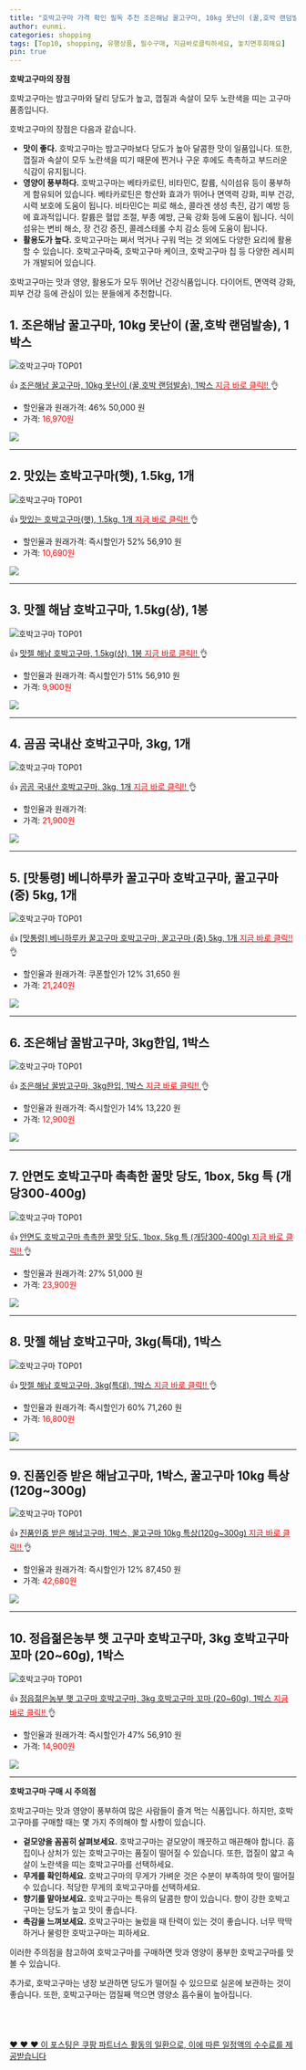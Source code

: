 ```yaml
---
title: "호박고구마 가격 확인 필독 추천 조은해남 꿀고구마, 10kg 못난이 (꿀,호박 랜덤발송), 1박스 비교 장점 구매가이드"
author: eunmi.
categories: shopping
tags: [Top10, shopping, 유행상품, 필수구매, 지금바로클릭하세요, 놓치면후회해요]
pin: true
---
```

**호박고구마의 장점**

호박고구마는 밤고구마와 달리 당도가 높고, 껍질과 속살이 모두 노란색을 띠는 고구마 품종입니다. 

호박고구마의 장점은 다음과 같습니다.

* **맛이 좋다.** 호박고구마는 밤고구마보다 당도가 높아 달콤한 맛이 일품입니다. 또한, 껍질과 속살이 모두 노란색을 띠기 때문에 찐거나 구운 후에도 촉촉하고 부드러운 식감이 유지됩니다.
* **영양이 풍부하다.** 호박고구마는 베타카로틴, 비타민C, 칼륨, 식이섬유 등이 풍부하게 함유되어 있습니다. 베타카로틴은 항산화 효과가 뛰어나 면역력 강화, 피부 건강, 시력 보호에 도움이 됩니다. 비타민C는 피로 해소, 콜라겐 생성 촉진, 감기 예방 등에 효과적입니다. 칼륨은 혈압 조절, 부종 예방, 근육 강화 등에 도움이 됩니다. 식이섬유는 변비 해소, 장 건강 증진, 콜레스테롤 수치 감소 등에 도움이 됩니다.
* **활용도가 높다.** 호박고구마는 쪄서 먹거나 구워 먹는 것 외에도 다양한 요리에 활용할 수 있습니다. 호박고구마죽, 호박고구마 케이크, 호박고구마 칩 등 다양한 레시피가 개발되어 있습니다.

호박고구마는 맛과 영양, 활용도가 모두 뛰어난 건강식품입니다. 다이어트, 면역력 강화, 피부 건강 등에 관심이 있는 분들에게 추천합니다.

   

## 1. 조은해남 꿀고구마, 10kg 못난이 (꿀,호박 랜덤발송), 1박스

![호박고구마 TOP01](https://thumbnail10.coupangcdn.com/thumbnails/remote/230x230ex/image/vendor_inventory/images/2018/12/28/11/7/60aab93b-b252-45aa-8326-9298c60eed22.jpg)


👍 [조은해남 꿀고구마, 10kg 못난이 (꿀,호박 랜덤발송), 1박스 <font color=red> 지금 바로 클릭!! </font> ](https://link.coupang.com/re/AFFSDP?lptag=AF3617701&subid=GithubCoopas&pageKey=1929079788&traceid=V0-153&itemId=17400720543&vendorItemId=3580057072) 👌 


- 할인율과 원래가격: 46%  50,000   원
- 가격: <span style='color:red'>16,970원</span>

[![](/discount_price.png)](https://link.coupang.com/re/AFFSDP?lptag=AF3617701&subid=GithubCoopas&pageKey=1929079788&traceid=V0-153&itemId=17400720543&vendorItemId=3580057072)

---


   

## 2. 맛있는 호박고구마(햇), 1.5kg, 1개

![호박고구마 TOP01](https://thumbnail8.coupangcdn.com/thumbnails/remote/230x230ex/image/retail/images/15225716903534-47f3e504-4a3c-4000-ac4f-941bf131b58b.jpg)


👍 [맛있는 호박고구마(햇), 1.5kg, 1개 <font color=red> 지금 바로 클릭!! </font> ](https://link.coupang.com/re/AFFSDP?lptag=AF3617701&subid=GithubCoopas&pageKey=6000433971&traceid=V0-153&itemId=1036057935&vendorItemId=5489327057) 👌 


- 할인율과 원래가격: 즉시할인가 52%  56,910   원
- 가격: <span style='color:red'>10,690원</span>

[![](/discount_price.png)](https://link.coupang.com/re/AFFSDP?lptag=AF3617701&subid=GithubCoopas&pageKey=6000433971&traceid=V0-153&itemId=1036057935&vendorItemId=5489327057)

---


   

## 3. 맛젤 해남 호박고구마, 1.5kg(상), 1봉

![호박고구마 TOP01](https://thumbnail8.coupangcdn.com/thumbnails/remote/230x230ex/image/retail/images/9071798683369-974aa44d-49ac-46be-947b-6c7cf35c67cd.jpg)


👍 [맛젤 해남 호박고구마, 1.5kg(상), 1봉 <font color=red> 지금 바로 클릭!! </font> ](https://link.coupang.com/re/AFFSDP?lptag=AF3617701&subid=GithubCoopas&pageKey=310235931&traceid=V0-153&itemId=430321789&vendorItemId=4060860389) 👌 


- 할인율과 원래가격: 즉시할인가 51%  56,910   원
- 가격: <span style='color:red'>9,900원</span>

[![](/discount_price.png)](https://link.coupang.com/re/AFFSDP?lptag=AF3617701&subid=GithubCoopas&pageKey=310235931&traceid=V0-153&itemId=430321789&vendorItemId=4060860389)

---


   

## 4. 곰곰 국내산 호박고구마, 3kg, 1개

![호박고구마 TOP01](https://thumbnail6.coupangcdn.com/thumbnails/remote/230x230ex/image/retail/images/2967656853259015-255dbaa2-df65-4ece-9644-501241a59922.jpg)


👍 [곰곰 국내산 호박고구마, 3kg, 1개 <font color=red> 지금 바로 클릭!! </font> ](https://link.coupang.com/re/AFFSDP?lptag=AF3617701&subid=GithubCoopas&pageKey=6000433971&traceid=V0-153&itemId=11757745552&vendorItemId=79031582247) 👌 


- 할인율과 원래가격: 
- 가격: <span style='color:red'>21,900원</span>

[![](/discount_price.png)](https://link.coupang.com/re/AFFSDP?lptag=AF3617701&subid=GithubCoopas&pageKey=6000433971&traceid=V0-153&itemId=11757745552&vendorItemId=79031582247)

---


   

## 5. [맛통령] 베니하루카 꿀고구마 호박고구마, 꿀고구마 (중) 5kg, 1개

![호박고구마 TOP01](https://thumbnail8.coupangcdn.com/thumbnails/remote/230x230ex/image/vendor_inventory/487a/a6d51725cdd323fe66ea02cfdf944deff9aa7fe047135433eb6476ee8280.jpg)


👍 [[맛통령] 베니하루카 꿀고구마 호박고구마, 꿀고구마 (중) 5kg, 1개 <font color=red> 지금 바로 클릭!! </font> ](https://link.coupang.com/re/AFFSDP?lptag=AF3617701&subid=GithubCoopas&pageKey=7530553486&traceid=V0-153&itemId=19841454532&vendorItemId=86874419591) 👌 


- 할인율과 원래가격: 쿠폰할인가 12%  31,650   원
- 가격: <span style='color:red'>21,240원</span>

[![](/discount_price.png)](https://link.coupang.com/re/AFFSDP?lptag=AF3617701&subid=GithubCoopas&pageKey=7530553486&traceid=V0-153&itemId=19841454532&vendorItemId=86874419591)

---


   

## 6. 조은해남 꿀밤고구마, 3kg한입, 1박스

![호박고구마 TOP01](https://thumbnail9.coupangcdn.com/thumbnails/remote/230x230ex/image/vendor_inventory/images/2018/12/28/11/8/e6beb496-d150-4af2-8e74-0a8e2b3d4936.jpg)


👍 [조은해남 꿀밤고구마, 3kg한입, 1박스 <font color=red> 지금 바로 클릭!! </font> ](https://link.coupang.com/re/AFFSDP?lptag=AF3617701&subid=GithubCoopas&pageKey=1929079788&traceid=V0-153&itemId=20331773946&vendorItemId=3580045143) 👌 


- 할인율과 원래가격: 즉시할인가 14%  13,220   원
- 가격: <span style='color:red'>12,900원</span>

[![](/discount_price.png)](https://link.coupang.com/re/AFFSDP?lptag=AF3617701&subid=GithubCoopas&pageKey=1929079788&traceid=V0-153&itemId=20331773946&vendorItemId=3580045143)

---


   

## 7. 안면도 호박고구마 촉촉한 꿀맛 당도, 1box, 5kg 특 (개당300-400g)

![호박고구마 TOP01](https://thumbnail7.coupangcdn.com/thumbnails/remote/230x230ex/image/vendor_inventory/0474/fcaf8e11d26852fca133a611899819fdbbfb9c45eef707d88c7cf42e194f.jpg)


👍 [안면도 호박고구마 촉촉한 꿀맛 당도, 1box, 5kg 특 (개당300-400g) <font color=red> 지금 바로 클릭!! </font> ](https://link.coupang.com/re/AFFSDP?lptag=AF3617701&subid=GithubCoopas&pageKey=7657611105&traceid=V0-153&itemId=20392185389&vendorItemId=87414456312) 👌 


- 할인율과 원래가격: 27%  51,000   원
- 가격: <span style='color:red'>23,900원</span>

[![](/discount_price.png)](https://link.coupang.com/re/AFFSDP?lptag=AF3617701&subid=GithubCoopas&pageKey=7657611105&traceid=V0-153&itemId=20392185389&vendorItemId=87414456312)

---


   

## 8. 맛젤 해남 호박고구마, 3kg(특대), 1박스

![호박고구마 TOP01](https://thumbnail6.coupangcdn.com/thumbnails/remote/230x230ex/image/retail/images/2019/10/01/14/0/1a20ec37-81c3-4ad6-8db8-acb791b61c7c.jpg)


👍 [맛젤 해남 호박고구마, 3kg(특대), 1박스 <font color=red> 지금 바로 클릭!! </font> ](https://link.coupang.com/re/AFFSDP?lptag=AF3617701&subid=GithubCoopas&pageKey=310235931&traceid=V0-153&itemId=978067518&vendorItemId=5393695449) 👌 


- 할인율과 원래가격: 즉시할인가 60%  71,260   원
- 가격: <span style='color:red'>16,800원</span>

[![](/discount_price.png)](https://link.coupang.com/re/AFFSDP?lptag=AF3617701&subid=GithubCoopas&pageKey=310235931&traceid=V0-153&itemId=978067518&vendorItemId=5393695449)

---


   

## 9. 진품인증 받은 해남고구마, 1박스, 꿀고구마 10kg 특상(120g~300g)

![호박고구마 TOP01](https://thumbnail10.coupangcdn.com/thumbnails/remote/230x230ex/image/vendor_inventory/8e95/8ecb03c1dd906c9f317f2c493487f565e3c24376428cba81ad9d907279e3.jpg)


👍 [진품인증 받은 해남고구마, 1박스, 꿀고구마 10kg 특상(120g~300g) <font color=red> 지금 바로 클릭!! </font> ](https://link.coupang.com/re/AFFSDP?lptag=AF3617701&subid=GithubCoopas&pageKey=7534283050&traceid=V0-153&itemId=19790543755&vendorItemId=3776157311) 👌 


- 할인율과 원래가격: 즉시할인가 12%  87,450   원
- 가격: <span style='color:red'>42,680원</span>

[![](/discount_price.png)](https://link.coupang.com/re/AFFSDP?lptag=AF3617701&subid=GithubCoopas&pageKey=7534283050&traceid=V0-153&itemId=19790543755&vendorItemId=3776157311)

---


   

## 10. 정읍젊은농부 햇 고구마 호박고구마, 3kg 호박고구마 꼬마 (20~60g), 1박스

![호박고구마 TOP01](https://thumbnail10.coupangcdn.com/thumbnails/remote/230x230ex/image/vendor_inventory/3f8d/c85153f931f629c87a2220ad00d12db9dd6ca1f24807e0da1220eb06d0e1.jpg)


👍 [정읍젊은농부 햇 고구마 호박고구마, 3kg 호박고구마 꼬마 (20~60g), 1박스 <font color=red> 지금 바로 클릭!! </font> ](https://link.coupang.com/re/AFFSDP?lptag=AF3617701&subid=GithubCoopas&pageKey=288433622&traceid=V0-153&itemId=898784815&vendorItemId=5255366037) 👌 


- 할인율과 원래가격: 즉시할인가 47%  56,910   원
- 가격: <span style='color:red'>14,900원</span>

[![](/discount_price.png)](https://link.coupang.com/re/AFFSDP?lptag=AF3617701&subid=GithubCoopas&pageKey=288433622&traceid=V0-153&itemId=898784815&vendorItemId=5255366037)

---
**호박고구마 구매 시 주의점**

호박고구마는 맛과 영양이 풍부하여 많은 사람들이 즐겨 먹는 식품입니다. 하지만, 호박고구마를 구매할 때는 몇 가지 주의해야 할 사항이 있습니다.

* **겉모양을 꼼꼼히 살펴보세요.** 호박고구마는 겉모양이 깨끗하고 매끈해야 합니다. 흠집이나 상처가 있는 호박고구마는 품질이 떨어질 수 있습니다. 또한, 껍질이 얇고 속살이 노란색을 띠는 호박고구마를 선택하세요.
* **무게를 확인하세요.** 호박고구마의 무게가 가벼운 것은 수분이 부족하여 맛이 떨어질 수 있습니다. 적당한 무게의 호박고구마를 선택하세요.
* **향기를 맡아보세요.** 호박고구마는 특유의 달콤한 향이 있습니다. 향이 강한 호박고구마는 당도가 높고 맛이 좋습니다.
* **촉감을 느껴보세요.** 호박고구마는 눌렀을 때 탄력이 있는 것이 좋습니다. 너무 딱딱하거나 물렁한 호박고구마는 피하세요.

이러한 주의점을 참고하여 호박고구마를 구매하면 맛과 영양이 풍부한 호박고구마를 맛볼 수 있습니다.

추가로, 호박고구마는 냉장 보관하면 당도가 떨어질 수 있으므로 실온에 보관하는 것이 좋습니다. 또한, 호박고구마는 껍질째 먹으면 영양소 흡수율이 높아집니다.<br><br><br><br><br> [ ❤ ❤ ❤ 이 포스팅은 쿠팡 파트너스 활동의 일환으로, 이에 따른 일정액의 수수료를 제공받습니다](https://link.coupang.com/a/bcEFyh)